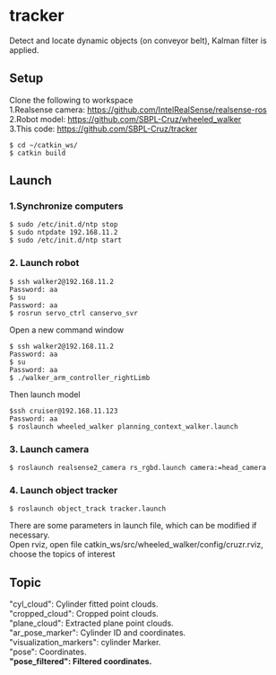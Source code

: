 # tracker
Detect and locate dynamic objects (on conveyor belt), Kalman filter is applied.


## Setup
Clone the following to workspace  
1.Realsense camera: https://github.com/IntelRealSense/realsense-ros  
2.Robot model: https://github.com/SBPL-Cruz/wheeled_walker  
3.This code: https://github.com/SBPL-Cruz/tracker  
```
$ cd ~/catkin_ws/
$ catkin build
```
## Launch

### 1.Synchronize computers  
```
$ sudo /etc/init.d/ntp stop
$ sudo ntpdate 192.168.11.2
$ sudo /etc/init.d/ntp start
```
### 2. Launch robot  
```
$ ssh walker2@192.168.11.2 
Password: aa
$ su 
Password: aa
$ rosrun servo_ctrl canservo_svr
```
Open a new command window  
```
$ ssh walker2@192.168.11.2 
Password: aa
$ su 
Password: aa
$ ./walker_arm_controller_rightLimb
```
Then launch model  
```
$ssh cruiser@192.168.11.123
Password: aa
$ roslaunch wheeled_walker planning_context_walker.launch 
```
### 3. Launch camera
```
$ roslaunch realsense2_camera rs_rgbd.launch camera:=head_camera

```
### 4. Launch object tracker
```
$ roslaunch object_track tracker.launch
```
There are some parameters in launch file, which can be modified if necessary.  
Open rviz, open file catkin_ws/src/wheeled_walker/config/cruzr.rviz, choose the topics of interest

## Topic
"cyl_cloud": Cylinder fitted point clouds.  
"cropped_cloud": Cropped point clouds.  
"plane_cloud": Extracted plane point clouds.  
"ar_pose_marker": Cylinder ID and coordinates.  
"visualization_markers": cylinder Marker.  
"pose": Coordinates.  
**"pose_filtered": Filtered coordinates.**


